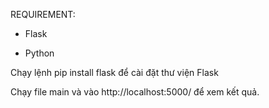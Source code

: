 REQUIREMENT: 

- Flask

- Python


Chạy lệnh pip install flask để cài đặt thư viện Flask



Chạy file main và vào http://localhost:5000/ để xem kết quả.

